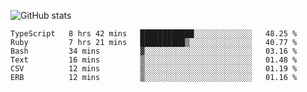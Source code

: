 ![GitHub stats](https://github-readme-stats.vercel.app/api?username=ksk001100&show_icons=true&theme=tokyonight)

<!--START_SECTION:waka-->

```text
TypeScript   8 hrs 42 mins   ████████████░░░░░░░░░░░░░   48.25 %
Ruby         7 hrs 21 mins   ██████████▒░░░░░░░░░░░░░░   40.77 %
Bash         34 mins         ▓░░░░░░░░░░░░░░░░░░░░░░░░   03.16 %
Text         16 mins         ▒░░░░░░░░░░░░░░░░░░░░░░░░   01.48 %
CSV          12 mins         ▒░░░░░░░░░░░░░░░░░░░░░░░░   01.19 %
ERB          12 mins         ▒░░░░░░░░░░░░░░░░░░░░░░░░   01.16 %
```

<!--END_SECTION:waka-->
